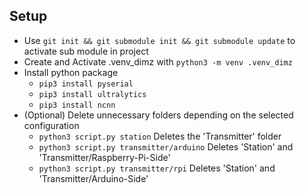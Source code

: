 ## Setup
- Use ``` git init && git submodule init && git submodule update ``` to activate sub module in project
- Create and Activate .venv_dimz with ``` python3 -m venv .venv_dimz ```
- Install python package
  - ``` pip3 install pyserial ```
  - ``` pip3 install ultralytics ```
  - ``` pip3 install ncnn ```
- (Optional) Delete unnecessary folders depending on the selected configuration
  - ``` python3 script.py station ``` Deletes the 'Transmitter' folder
  - ``` python3 script.py transmitter/arduino ``` Deletes 'Station' and 'Transmitter/Raspberry-Pi-Side'
  - ``` python3 script.py transmitter/rpi ``` Deletes 'Station' and 'Transmitter/Arduino-Side'
